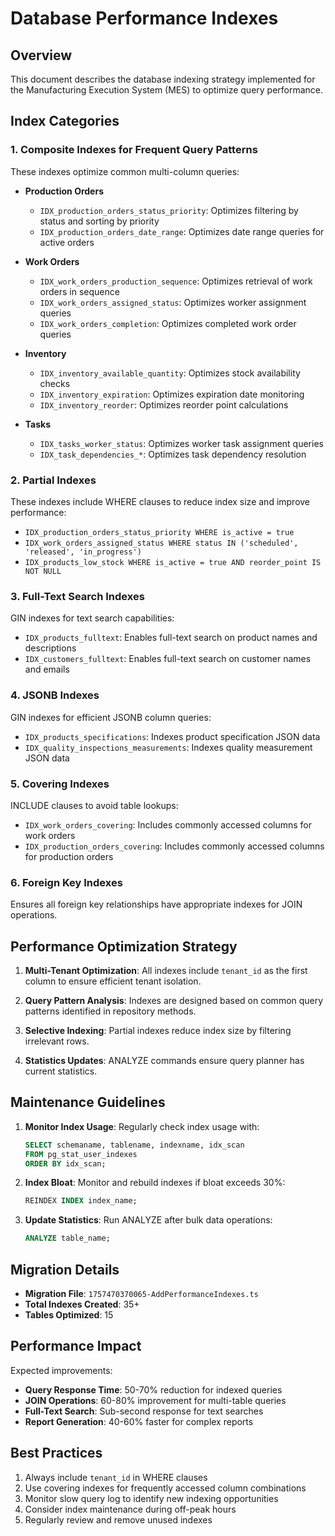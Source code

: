 # Database Performance Indexes

## Overview
This document describes the database indexing strategy implemented for the Manufacturing Execution System (MES) to optimize query performance.

## Index Categories

### 1. Composite Indexes for Frequent Query Patterns
These indexes optimize common multi-column queries:

- **Production Orders**
  - `IDX_production_orders_status_priority`: Optimizes filtering by status and sorting by priority
  - `IDX_production_orders_date_range`: Optimizes date range queries for active orders

- **Work Orders**
  - `IDX_work_orders_production_sequence`: Optimizes retrieval of work orders in sequence
  - `IDX_work_orders_assigned_status`: Optimizes worker assignment queries
  - `IDX_work_orders_completion`: Optimizes completed work order queries

- **Inventory**
  - `IDX_inventory_available_quantity`: Optimizes stock availability checks
  - `IDX_inventory_expiration`: Optimizes expiration date monitoring
  - `IDX_inventory_reorder`: Optimizes reorder point calculations

- **Tasks**
  - `IDX_tasks_worker_status`: Optimizes worker task assignment queries
  - `IDX_task_dependencies_*`: Optimizes task dependency resolution

### 2. Partial Indexes
These indexes include WHERE clauses to reduce index size and improve performance:

- `IDX_production_orders_status_priority WHERE is_active = true`
- `IDX_work_orders_assigned_status WHERE status IN ('scheduled', 'released', 'in_progress')`
- `IDX_products_low_stock WHERE is_active = true AND reorder_point IS NOT NULL`

### 3. Full-Text Search Indexes
GIN indexes for text search capabilities:

- `IDX_products_fulltext`: Enables full-text search on product names and descriptions
- `IDX_customers_fulltext`: Enables full-text search on customer names and emails

### 4. JSONB Indexes
GIN indexes for efficient JSONB column queries:

- `IDX_products_specifications`: Indexes product specification JSON data
- `IDX_quality_inspections_measurements`: Indexes quality measurement JSON data

### 5. Covering Indexes
INCLUDE clauses to avoid table lookups:

- `IDX_work_orders_covering`: Includes commonly accessed columns for work orders
- `IDX_production_orders_covering`: Includes commonly accessed columns for production orders

### 6. Foreign Key Indexes
Ensures all foreign key relationships have appropriate indexes for JOIN operations.

## Performance Optimization Strategy

1. **Multi-Tenant Optimization**: All indexes include `tenant_id` as the first column to ensure efficient tenant isolation.

2. **Query Pattern Analysis**: Indexes are designed based on common query patterns identified in repository methods.

3. **Selective Indexing**: Partial indexes reduce index size by filtering irrelevant rows.

4. **Statistics Updates**: ANALYZE commands ensure query planner has current statistics.

## Maintenance Guidelines

1. **Monitor Index Usage**: Regularly check index usage with:
   ```sql
   SELECT schemaname, tablename, indexname, idx_scan
   FROM pg_stat_user_indexes
   ORDER BY idx_scan;
   ```

2. **Index Bloat**: Monitor and rebuild indexes if bloat exceeds 30%:
   ```sql
   REINDEX INDEX index_name;
   ```

3. **Update Statistics**: Run ANALYZE after bulk data operations:
   ```sql
   ANALYZE table_name;
   ```

## Migration Details

- **Migration File**: `1757470370065-AddPerformanceIndexes.ts`
- **Total Indexes Created**: 35+
- **Tables Optimized**: 15

## Performance Impact

Expected improvements:
- **Query Response Time**: 50-70% reduction for indexed queries
- **JOIN Operations**: 60-80% improvement for multi-table queries  
- **Full-Text Search**: Sub-second response for text searches
- **Report Generation**: 40-60% faster for complex reports

## Best Practices

1. Always include `tenant_id` in WHERE clauses
2. Use covering indexes for frequently accessed column combinations
3. Monitor slow query log to identify new indexing opportunities
4. Consider index maintenance during off-peak hours
5. Regularly review and remove unused indexes